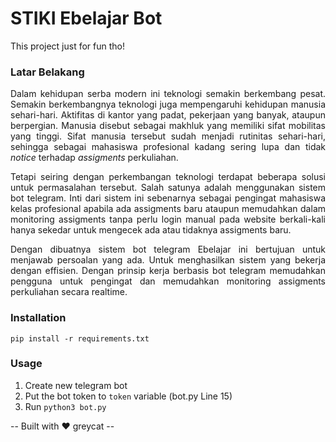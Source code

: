 # STIKI Ebelajar Bot
This project just for fun tho!

### Latar Belakang
<div style="text-align: justify">
<p>
    Dalam kehidupan serba modern ini teknologi semakin berkembang pesat.
    Semakin berkembangnya teknologi juga mempengaruhi kehidupan manusia
    sehari-hari.
    Aktifitas di kantor yang padat, pekerjaan yang banyak, ataupun berpergian. Manusia disebut sebagai makhluk yang memiliki sifat
    mobilitas yang tinggi. Sifat manusia tersebut sudah menjadi rutinitas sehari-hari,
    sehingga sebagai mahasiswa profesional kadang sering lupa dan tidak <i>notice</i> terhadap <i>assigments</i> perkuliahan.
</p>

<p>
    Tetapi seiring dengan perkembangan teknologi terdapat beberapa solusi untuk permasalahan tersebut. Salah satunya adalah menggunakan sistem bot telegram. Inti dari sistem ini sebenarnya sebagai pengingat mahasiswa kelas profesional apabila ada assigments baru ataupun memudahkan dalam monitoring assigments tanpa perlu login manual pada website berkali-kali hanya sekedar untuk mengecek ada atau tidaknya assigments baru. 
</p>

<p>
    Dengan dibuatnya sistem bot telegram Ebelajar ini bertujuan untuk menjawab persoalan
    yang ada. Untuk menghasilkan sistem yang bekerja dengan effisien. Dengan
    prinsip kerja berbasis bot telegram memudahkan pengguna untuk
    pengingat dan memudahkan monitoring assigments perkuliahan secara realtime.
</p>

### Installation
```pip install -r requirements.txt```
### Usage
1. Create new telegram bot
2. Put the bot token to `token` variable (bot.py Line 15)
3. Run `python3 bot.py`
</div>

-- Built with :heart: greycat --